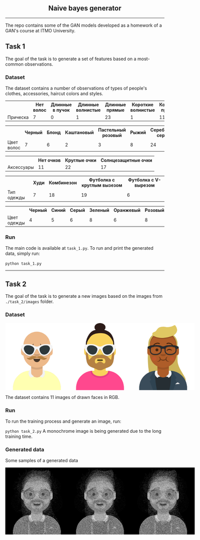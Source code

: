 <h2 align="center">Naive bayes generator</h2>
<hr>
The repo contains some of the GAN models developed as a homework of a GAN's course at ITMO University.

## Task 1
The goal of the task is to generate a set of features based on a most-common observations. 
### Dataset
The dataset contains a number of observations of types of people's clothes, accessories, haircut colors and styles.
<table>
    <tr>
        <th></th>
        <th>Нет волос</th>
        <th>Длинные в пучок</th>
        <th>Длинные волнистые</th>
        <th>Длинные прямые</th>
        <th>Короткие волнистые</th>
        <th>Короткие прямые</th>
        <th>Короткая курчавые</th>
    </tr>
    <tr>
        <td>Прическа</td>
        <td>7</td>
        <td>0</td>
        <td>1</td>
        <td>23</td>
        <td>1</td>
        <td>11</td>
        <td>7</td>
    </tr>
</table>
<table>
    <tr>
        <th></th>
        <th>Черный</th>
        <th>Блонд</th>
        <th>Каштановый</th>
        <th>Пастельный розовый</th>
        <th>Рыжий</th>
        <th>Серебристо серый</th>
    </tr>
    <tr>
        <td>Цвет волос</td>
        <td>7</td>
        <td>6</td>
        <td>2</td>
        <td>3</td>
        <td>8</td>
        <td>24</td>
    </tr>
</table>
<table>
    <tr>
        <th></th>
        <th>Нет очков</th>
        <th>Круглые очки</th>
        <th>Солнцезащитные очки</th>
    </tr>
    <tr>
        <td>Аксессуары</td>
        <td>11</td>
        <td>22</td>
        <td>17</td>
    </tr>
</table>
<table>
    <tr>
        <th></th>
        <th>Худи</th>
        <th>Комбинезон</th>
        <th>Футболка с круглым вызезом</th>
        <th>Футболка с V-вырезом</th>
    </tr>
    <tr>
        <td>Тип одежды</td>
        <td>7</td>
        <td>18</td>
        <td>19</td>
        <td>6</td>
    </tr>
</table>
<table>
    <tr>
        <th></th>
        <th>Черный</th>
        <th>Синий</th>
        <th>Серый</th>
        <th>Зеленый</th>
        <th>Оранжевый</th>
        <th>Розовый</th>
        <th>Красный</th>
        <th>Белый</th>
    </tr>
    <tr>
        <td>Цвет одежды</td>
        <td>4</td>
        <td>5</td>
        <td>6</td>
        <td>8</td>
        <td>6</td>
        <td>8</td>
        <td>7</td>
        <td>6</td>
    </tr>
</table>

### Run
The main code is available at ``task_1.py``. To run and print the generated data, simply run: 

``
python task_1.py
``

<hr>

## Task 2
The goal of the task is to generate a new images based on the images from ``./task_2/images`` folder.
### Dataset
<div style="display: flex; flex-direction: row;">
    <img src="./task_2/images/avataaars_4.png" width="200">
    <img src="./task_2/images/avataaars_5.png" width="200">
    <img src="./task_2/images/avataaars_6.png" width="200">
</div>

The dataset contains 11 images of drawn faces in RGB.

### Run
To run the training process and generate an image, run:

``
python task_2.py
``
A monochrome image is being generated due to the long training time.

### Generated data
Some samples of a generated data

<div style="display: flex; flex-direction: row;">
    <img src="./task_2/test_image_0.png" width="200">
    <img src="./task_2/test_image_1.png" width="200">
    <img src="./task_2/test_image_2.png" width="200">
</div>
